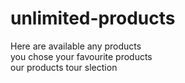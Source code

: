 # unlimited-products
Here are available any products
<br>
you chose your favourite products 
<br>
our products tour slection

